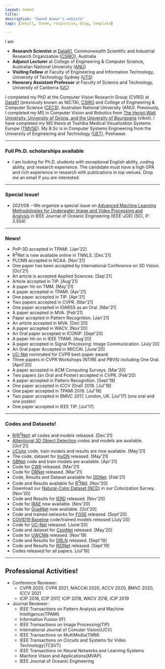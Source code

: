 ```yaml
---
layout: home2
title: 
description: "Saeed Anwar's website"
tags: [Jekyll, theme, responsive, blog, template]

---
```

I am 
* <strong>Research Scientist</strong> at [Data61](http://www.data61.csiro.au/), Commonwealth Scientific and Industrial Research Organization ([CSIRO](http://www.csiro.au/)), Australia
* <strong>Adjunct Lecturer</strong> at College of Engineering & Computer Science, Australian National University ([ANU](http://https://www.anu.edu.au/)) 
* <strong>Visiting Fellow</strong> at Faculty of Engineering and Information Technology, University of Technology Sydney ([UTS](https://www.uts.edu.au/))
* <strong>Honorary Assistant Professor</strong> at Faculty of Science and Technology, University of Canberra ([UC](https://www.canberra.edu.au/))

I completed my PhD at the Computer Vision Research Group (CVRG) at [Data61](http://www.data61.csiro.au/) (previously known as NICTA), [CSIRO](http://www.csiro.au/) and College of Engineering & Computer Science ([CECS](https://cecs.anu.edu.au/)), Australian National University  (ANU). Previously, I completed my MS in Computer Vision and Robotics from [The Heriot-Watt University, University of Girona, and the University of Bourgogne](http://www.vibot.org/) (vibot). I have completed my MS thesis at Toshiba Medical Visualization Systems Europe ([TMVSE](https://www.linkedin.com/company/toshiba-medical-visualization-systems-europe-ltd)). My B.Sc is in Computer Systems Engineering from the University of Engineering and Technology ([UET](https://www.uetpeshawar.edu.pk/)), Peshawar.

---
### Full Ph.D. scholarships available
* I am looking for Ph.D. students with exceptional English ability, coding ability, and research experience. The candidate must have a high GPA and rich experience in research with publications in top venues. Drop me an email if you are interested. 

---
### Special Issue!
* 2021/08 --We organize a special issue on [Advanced Machine Learning Methodologies for Underwater Image and Video Processing and Analysis](https://ieeeoes.org/publications/ieee-journal-of-oceanic-engineering/joe-special-issues/) in IEEE Journal of Oceanic Engineering (IEEE-JOE) (SCI, IF: 3.554)

---
### News!
* PnP-3D accepted in TPAMI. [Jan'22]
* R<sup>2</sup>Net is now available online in TNNLS. [Dec'21]
* PLCNN accepted in NCAA. [Nov'21]
* One paper has been accepted by International Conference on 3D Vision. [Oct'21]
* An article is accepted Applied Sciences. [Sep'21]
* Article accepted in TIP. [Aug'21]
* A paper hit-on TMM. [May'21]
* A paper accepted in TPAMI. [Apr'21]
* One paper accepted in TIP. [Apr'21]
* Two papers accepted in CVPR. [Mar'21]
* One paper accepted in IGARSS as an Oral. [Mar'21]
* A paper accepted in MVA. [Feb'21]
* Paper accepted in Pattern Recognition. [Jan'21]
* An article accepted in MVA. [Dec'20]
* A paper accepted in WACV. [Nov'20]
* An Oral paper accepted in ICONIP. [Sept'20]
* A paper hit-on in IEEE TPAMI. [Aug'20]
* A paper accepted in Signal Processing: Image Communication. [July'20]
* An Oral paper Accepted in MICCAI. [June'20] 
* [UC-Net](http://openaccess.thecvf.com/content_CVPR_2020/papers/Zhang_UC-Net_Uncertainty_Inspired_RGB-D_Saliency_Detection_via_Conditional_Variational_Autoencoders_CVPR_2020_paper.pdf) nominated for CVPR best-paper award.
* Three papers in CVPR Workshops (NTIRE and PBVS) including One Oral. [April'20]
* A paper accepted in ACM Computing Surveys. [Mar'20]
* Two papers (an Oral and Poster) accepted in CVPR. [Feb'20]
* A paper accepted in Pattern Recognition. [Sept'19]
* One paper accepted in ICCV (Oral) 2019. [Jul'19]
* One paper accepted in TPAMI 2018. [Jul'18]
* Two paper accepted in BMVC 2017, London, UK. [Jul'17] (one oral and one poster)
* One paper accepted in IEEE TIP. [Jul'17]

---
### Codes and Datasets!
* [R(R<sup>2</sup>Net)](https://github.com/saeed-anwar/R2Net) all codes and models released. [Dec'21]
* [Attentional 3D Object Detection](https://github.com/ShiQiu0419/attentions_in_3D_detection) codes and models are available. [Oct'21]
* [UColor](https://github.com/Li-Chongyi/Ucolor) code, train models and results are now available. [May'21]
* The code, dataset for [InvDN](https://github.com/Yang-Liu1082/InvDN) released. [May'21]
* [GBNet](https://github.com/ShiQiu0419/GBNet) code and train models are available. [Apr'21]
* Code for [CWR](https://github.com/JunlinHan/CWR) released. [Mar'21]
* Code for [DRNet](https://github.com/ShiQiu0419/DRNet) released. [Mar'21]
* Code, Results and Dataset available for [DDNet](https://github.com/tanveer-hussain/EfficientSOD). [Feb'21]
* Code and Results available for [R<sup>2</sup>Net](https://github.com/saeed-anwar/R2Net). [Nov'20]
* Download our [Natural-Color Dataset (NCD)](https://github.com/saeed-anwar/ColorSurvey) in our Colorization Survey. [Nov'20]
* Code and Results for [IERD](https://github.com/saeed-anwar/IERD) released. [Nov'20]
* Code for [IRAE](https://github.com/Lillian1082/IRAE_pytorch) now available. [Nov'20]
* Code for [GradNet](https://github.com/Lillian1082/GradNet-Image-Denoising) now available. [Oct'20]
* Code and trained networks for [FGSE](https://github.com/saeed-anwar/FGSE) released. [Sept'20]
* [COVID19 Baseline](https://github.com/saeed-anwar/COVID19-Baselines) code/trained models released [July'20]
* Code for [UC-Net](https://github.com/JingZhang617/UCNet) released. [June'20]
* Code and dataset for [CoinNet](https://github.com/saeed-anwar/CoinNet) released. [May'20]
* Code for [UWCNN](https://github.com/saeed-anwar/UWCNN) released. [Nov'19] 
* Code and Results for [DRLN](https://github.com/saeed-anwar/DRLN) released. [Sept'19]
* Code and Results for [RIDNet](https://github.com/saeed-anwar/RIDNet) released. [Sept'19]
* Codes released for all papers. [Jul'18]

---
## Professional Activities!
* Conference Reviewer: 
  * CVPR 2020, CVPR 2021, MACCAI 2020, ACCV 2020, BMVC 2020, ICCV 2021
  * ICIP 2016, ICIP 2017, ICIP 2018, WACV 2018, ICIP 2019 
* Journal Reviewer: 
  * IEEE Transactions on Pattern Analysis and Machine Intelligence(TPAMI)
  * Information Fusion (IF)
  * IEEE Transactions on Image Processing(TIP)
  * International Journal of Comuter Vision(IJCV)
  * IEEE Transactions on MultiMedia(TMM)
  * IEEE Transactions on Circuits and Systems for Video Technology(TCSVT)
  * IEEE Transactions on Neural Networks and Learning Systems
  * Machine Vision and Applications(MVAP)
  * IEEE Journal of Oceanic Engineering
